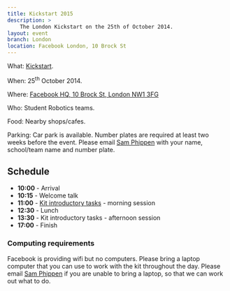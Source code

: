 ```yaml
---
title: Kickstart 2015
description: >
    The London Kickstart on the 25th of October 2014.
layout: event
branch: London
location: Facebook London, 10 Brock St
---
```


What: [Kickstart](/events/kickstart).

When: 25<sup>th</sup> October 2014.

Where: [Facebook HQ, 10 Brock St, London NW1 3FG](https://goo.gl/maps/4prRE)

Who: Student Robotics teams.

Food: Nearby shops/cafes.

Parking: Car park is available. Number plates are required at
         least two weeks before the event. Please email
         [Sam Phippen](mailto:sphippen@studentrobotics.org) with
         your name, school/team name and number plate.

Schedule
--------

 * **10:00** - Arrival
 * **10:15** - Welcome talk
 * **11:00** - [Kit introductory tasks](/resources/2015/microgames.pdf) - morning session
 * **12:30** - Lunch
 * **13:30** - Kit introductory tasks - afternoon session
 * **17:00** - Finish


### Computing requirements

Facebook is providing wifi but no computers. Please bring a
laptop computer that you can use to work with the kit throughout
the day. Please email [Sam Phippen](mailto:sphippen@studentrobotics.org)
if you are unable to bring a laptop, so that we can work out
what to do.
